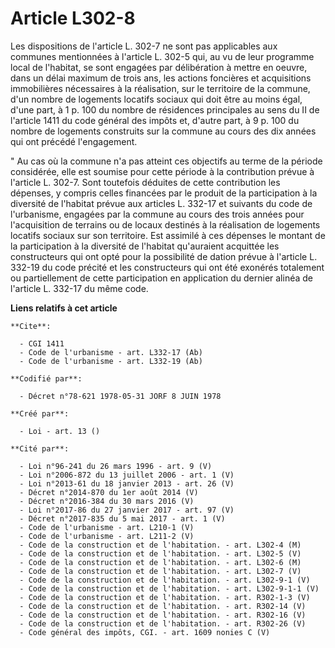 # Article L302-8

Les dispositions de l'article L. 302-7 ne sont pas applicables aux communes mentionnées à l'article L. 302-5 qui, au vu de
leur programme local de l'habitat, se sont engagées par délibération à mettre en oeuvre, dans un délai maximum de trois ans,
les actions foncières et acquisitions immobilières nécessaires à la réalisation, sur le territoire de la commune, d'un nombre
de logements locatifs sociaux qui doit être au moins égal, d'une part, à 1 p. 100 du nombre de résidences principales au sens
du II de l'article 1411 du code général des impôts et, d'autre part, à 9 p. 100 du nombre de logements construits sur la
commune au cours des dix années qui ont précédé l'engagement.

" Au cas où la commune n'a pas atteint ces objectifs au terme de la période considérée, elle est soumise pour cette période à
la contribution prévue à l'article L. 302-7. Sont toutefois déduites de cette contribution les dépenses, y compris celles
financées par le produit de la participation à la diversité de l'habitat prévue aux articles L. 332-17 et suivants du code de
l'urbanisme, engagées par la commune au cours des trois années pour l'acquisition de terrains ou de locaux destinés à la
réalisation de logements locatifs sociaux sur son territoire. Est assimilé à ces dépenses le montant de la participation à la
diversité de l'habitat qu'auraient acquittée les constructeurs qui ont opté pour la possibilité de dation prévue à l'article
L. 332-19 du code précité et les constructeurs qui ont été exonérés totalement ou partiellement de cette participation en
application du dernier alinéa de l'article L. 332-17 du même code.

**Liens relatifs à cet article**

	**Cite**:

	  - CGI 1411
	  - Code de l'urbanisme - art. L332-17 (Ab)
	  - Code de l'urbanisme - art. L332-19 (Ab)

	**Codifié par**:

	  - Décret n°78-621 1978-05-31 JORF 8 JUIN 1978

	**Créé par**:

	  - Loi - art. 13 ()

	**Cité par**:

	  - Loi n°96-241 du 26 mars 1996 - art. 9 (V)
	  - Loi n°2006-872 du 13 juillet 2006 - art. 1 (V)
	  - Loi n°2013-61 du 18 janvier 2013 - art. 26 (V)
	  - Décret n°2014-870 du 1er août 2014 (V)
	  - Décret n°2016-384 du 30 mars 2016 (V)
	  - Loi n°2017-86 du 27 janvier 2017 - art. 97 (V)
	  - Décret n°2017-835 du 5 mai 2017 - art. 1 (V)
	  - Code de l'urbanisme - art. L210-1 (V)
	  - Code de l'urbanisme - art. L211-2 (V)
	  - Code de la construction et de l'habitation. - art. L302-4 (M)
	  - Code de la construction et de l'habitation. - art. L302-5 (V)
	  - Code de la construction et de l'habitation. - art. L302-6 (M)
	  - Code de la construction et de l'habitation. - art. L302-7 (V)
	  - Code de la construction et de l'habitation. - art. L302-9-1 (V)
	  - Code de la construction et de l'habitation. - art. L302-9-1-1 (V)
	  - Code de la construction et de l'habitation. - art. R302-1-3 (V)
	  - Code de la construction et de l'habitation. - art. R302-14 (V)
	  - Code de la construction et de l'habitation. - art. R302-16 (V)
	  - Code de la construction et de l'habitation. - art. R302-26 (V)
	  - Code général des impôts, CGI. - art. 1609 nonies C (V)
